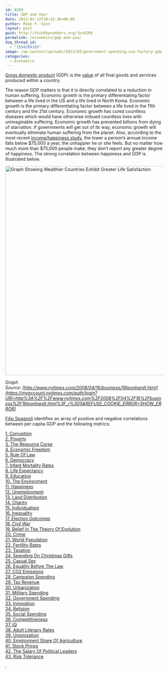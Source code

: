 ```yaml
---
id: 8269
title: GDP and You!
date: 2013-03-12T18:43:36+00:00
author: Mike P. Sinn
layout: post
guid: http://thinkbynumbers.org/?p=8269
permalink: /economics/gdp-and-you/
dsq_thread_id:
  - "1554269193"
image: /wp-content/uploads/2013/03/government-spending-usa-factory-gdp.jpg
categories:
  - Economics
---
```

[Gross domestic product](https://en.wikipedia.org/wiki/Gross_domestic_product) (GDP) is the [value](https://en.wikipedia.org/wiki/Market_value "Market value") of all final goods and services produced within a country.

The reason GDP matters is that it is directly correlated to a reduction in human suffering. Economic growth is the primary differentiating factor between a life lived in the US and a life lived in North Korea. Economic growth is the primary differentiating factor between a life lived in the 11th century and the 21st century. Economic growth has cured countless diseases which would have otherwise imbued countless lives with unimaginable suffering. Economic growth has prevented billions from dying of starvation. If governments will get out of its way, economic growth will eventually eliminate human suffering from the planet. Also, according to the most recent <a href="http://content.time.com/time/business/article/0,8599,2016291,00.html" target="_blank">income/happiness study</a>, the lower a person&#8217;s annual income falls below $75,000 a year, the unhappier he or she feels. But no matter how much more than $75,000 people make, they don&#8217;t report any greater degree of happiness. The strong correlation between happiness and GDP is illustrated below.

<img title="Life Satisfaction vs Per Capita GDP" alt="Graph Showing Wealthier Countries Exhibit Greater Life Satisfaction" src="https://i1.wp.com/thinkbynumbers.org/wp-content/uploads/2010/10/nythappiness.jpg?resize=694%2C670" width="694" height="670" data-recalc-dims="1" /> 

_Graph Source: [http://www.nytimes.com/2008/04/16/business/16leonhardt.html](https://myaccount.nytimes.com/auth/login?URI=http%3A%2F%2Fwww.nytimes.com%2F2008%2F04%2F16%2Fbusiness%2F16leonhardt.html%3F_r%3D5&REFUSE_COOKIE_ERROR=SHOW_ERROR)_

[Filip Spagnoli](http://web.archive.org/web/20140303030542/http://filipspagnoli.tumblr.com/) identifies an array of positive and negative correlations between per capita GDP and the following metrics:

<a href="http://web.archive.org/web/20140724230350/http://filipspagnoli.wordpress.com:80/stats-on-human-rights/statistics-on-gross-domestic-product-correlations/" target="_blank">1. Corruption</a>  
<a href="http://web.archive.org/web/20140724230350/http://filipspagnoli.wordpress.com:80/stats-on-human-rights/statistics-on-gross-domestic-product-correlations/" target="_blank">2. Poverty</a>  
<a href="http://web.archive.org/web/20140724230350/http://filipspagnoli.wordpress.com:80/stats-on-human-rights/statistics-on-gross-domestic-product-correlations/" target="_blank">3. The Resource Curse</a>  
<a href="http://web.archive.org/web/20140724230350/http://filipspagnoli.wordpress.com:80/stats-on-human-rights/statistics-on-gross-domestic-product-correlations/" target="_blank">4. Economic Freedom</a>  
<a href="http://web.archive.org/web/20140724230350/http://filipspagnoli.wordpress.com:80/stats-on-human-rights/statistics-on-gross-domestic-product-correlations/" target="_blank">5. Rule Of Law</a>  
<a href="http://web.archive.org/web/20140724230350/http://filipspagnoli.wordpress.com:80/stats-on-human-rights/statistics-on-gross-domestic-product-correlations/" target="_blank">6. Democracy</a>  
<a href="http://web.archive.org/web/20140724230350/http://filipspagnoli.wordpress.com:80/stats-on-human-rights/statistics-on-gross-domestic-product-correlations/" target="_blank">7. Infant Mortality Rates</a>  
<a href="http://web.archive.org/web/20140724230350/http://filipspagnoli.wordpress.com:80/stats-on-human-rights/statistics-on-gross-domestic-product-correlations/" target="_blank">8. Life Expectancy</a>  
<a href="http://web.archive.org/web/20140724230350/http://filipspagnoli.wordpress.com:80/stats-on-human-rights/statistics-on-gross-domestic-product-correlations/" target="_blank">9. Education</a>  
<a href="http://web.archive.org/web/20140724230350/http://filipspagnoli.wordpress.com:80/stats-on-human-rights/statistics-on-gross-domestic-product-correlations/" target="_blank">10. The Environment</a>  
<a href="http://web.archive.org/web/20140724230350/http://filipspagnoli.wordpress.com:80/stats-on-human-rights/statistics-on-gross-domestic-product-correlations/" target="_blank">11. Happiness</a>  
<a href="http://web.archive.org/web/20140724230350/http://filipspagnoli.wordpress.com:80/stats-on-human-rights/statistics-on-gross-domestic-product-correlations/" target="_blank">12. Unemployment</a>  
<a href="http://web.archive.org/web/20140724230350/http://filipspagnoli.wordpress.com:80/stats-on-human-rights/statistics-on-gross-domestic-product-correlations/" target="_blank">13. Land Distribution</a>  
<a href="http://web.archive.org/web/20140724230350/http://filipspagnoli.wordpress.com:80/stats-on-human-rights/statistics-on-gross-domestic-product-correlations/" target="_blank">14. Charity</a>  
<a href="http://web.archive.org/web/20140724230350/http://filipspagnoli.wordpress.com:80/stats-on-human-rights/statistics-on-gross-domestic-product-correlations/" target="_blank">15. Individualism</a>  
<a href="http://web.archive.org/web/20140724230350/http://filipspagnoli.wordpress.com:80/stats-on-human-rights/statistics-on-gross-domestic-product-correlations/" target="_blank">16. Inequality</a>  
<a href="http://web.archive.org/web/20140724230350/http://filipspagnoli.wordpress.com:80/stats-on-human-rights/statistics-on-gross-domestic-product-correlations/" target="_blank">17. Election Outcomes</a>  
<a href="http://web.archive.org/web/20140724230350/http://filipspagnoli.wordpress.com:80/stats-on-human-rights/statistics-on-gross-domestic-product-correlations/" target="_blank">18. Civil War</a>  
<a href="http://web.archive.org/web/20140724230350/http://filipspagnoli.wordpress.com:80/stats-on-human-rights/statistics-on-gross-domestic-product-correlations/" target="_blank">19. Belief In The Theory Of Evolution</a>  
<a href="http://web.archive.org/web/20140724230350/http://filipspagnoli.wordpress.com:80/stats-on-human-rights/statistics-on-gross-domestic-product-correlations/" target="_blank">20. Crime</a>  
<a href="http://web.archive.org/web/20140724230350/http://filipspagnoli.wordpress.com:80/stats-on-human-rights/statistics-on-gross-domestic-product-correlations/" target="_blank">21. World Population</a>  
<a href="http://web.archive.org/web/20140724230350/http://filipspagnoli.wordpress.com:80/stats-on-human-rights/statistics-on-gross-domestic-product-correlations/" target="_blank">22. Fertility Rates</a>  
<a href="http://web.archive.org/web/20140724230350/http://filipspagnoli.wordpress.com:80/stats-on-human-rights/statistics-on-gross-domestic-product-correlations/" target="_blank">23. Taxation</a>  
<a href="http://web.archive.org/web/20140724230350/http://filipspagnoli.wordpress.com:80/stats-on-human-rights/statistics-on-gross-domestic-product-correlations/" target="_blank">24. Spending On Christmas Gifts</a>  
<a href="http://web.archive.org/web/20140724230350/http://filipspagnoli.wordpress.com:80/stats-on-human-rights/statistics-on-gross-domestic-product-correlations/" target="_blank">25. Casual Sex</a>  
<a href="http://web.archive.org/web/20140724230350/http://filipspagnoli.wordpress.com:80/stats-on-human-rights/statistics-on-gross-domestic-product-correlations/" target="_blank">26. Equality Before The Law</a>  
<a href="http://web.archive.org/web/20140724230350/http://filipspagnoli.wordpress.com:80/stats-on-human-rights/statistics-on-gross-domestic-product-correlations/" target="_blank">27. CO2 Emissions</a>  
<a href="http://web.archive.org/web/20140724230350/http://filipspagnoli.wordpress.com:80/stats-on-human-rights/statistics-on-gross-domestic-product-correlations/" target="_blank">28. Campaign Spending</a>  
<a href="http://web.archive.org/web/20140724230350/http://filipspagnoli.wordpress.com:80/stats-on-human-rights/statistics-on-gross-domestic-product-correlations/" target="_blank">29. Tax Revenue</a>  
<a href="http://web.archive.org/web/20140724230350/http://filipspagnoli.wordpress.com:80/stats-on-human-rights/statistics-on-gross-domestic-product-correlations/" target="_blank">30. Urbanization</a>  
<a href="http://web.archive.org/web/20140724230350/http://filipspagnoli.wordpress.com:80/stats-on-human-rights/statistics-on-gross-domestic-product-correlations/" target="_blank">31. Military Spending</a>  
<a href="http://web.archive.org/web/20140724230350/http://filipspagnoli.wordpress.com:80/stats-on-human-rights/statistics-on-gross-domestic-product-correlations/" target="_blank">32. Government Spending</a>  
<a href="http://web.archive.org/web/20140724230350/http://filipspagnoli.wordpress.com:80/stats-on-human-rights/statistics-on-gross-domestic-product-correlations/" target="_blank">33. Innovation</a>  
<a href="http://web.archive.org/web/20140724230350/http://filipspagnoli.wordpress.com:80/stats-on-human-rights/statistics-on-gross-domestic-product-correlations/" target="_blank">34. Religion</a>  
<a href="http://web.archive.org/web/20140724230350/http://filipspagnoli.wordpress.com:80/stats-on-human-rights/statistics-on-gross-domestic-product-correlations/" target="_blank">35. Social Spending</a>  
<a href="http://web.archive.org/web/20140724230350/http://filipspagnoli.wordpress.com:80/stats-on-human-rights/statistics-on-gross-domestic-product-correlations/" target="_blank">36. Competitiveness</a>  
<a href="http://web.archive.org/web/20140724230350/http://filipspagnoli.wordpress.com:80/stats-on-human-rights/statistics-on-gross-domestic-product-correlations/" target="_blank">37. IQ</a>  
<a href="http://web.archive.org/web/20140724230350/http://filipspagnoli.wordpress.com:80/stats-on-human-rights/statistics-on-gross-domestic-product-correlations/" target="_blank">38. Adult Literacy Rates</a>  
<a href="http://web.archive.org/web/20140724230350/http://filipspagnoli.wordpress.com:80/stats-on-human-rights/statistics-on-gross-domestic-product-correlations/" target="_blank">39. Unionization</a>  
<a href="http://web.archive.org/web/20140724230350/http://filipspagnoli.wordpress.com:80/stats-on-human-rights/statistics-on-gross-domestic-product-correlations/" target="_blank">40. Employment Share Of Agriculture</a>  
<a href="http://web.archive.org/web/20140724230350/http://filipspagnoli.wordpress.com:80/stats-on-human-rights/statistics-on-gross-domestic-product-correlations/" target="_blank">41. Stock Prices</a>  
<a href="http://web.archive.org/web/20140724230350/http://filipspagnoli.wordpress.com:80/stats-on-human-rights/statistics-on-gross-domestic-product-correlations/" target="_blank">42. The Salary Of Political Leaders</a>  
<a href="http://web.archive.org/web/20140724230350/http://filipspagnoli.wordpress.com:80/stats-on-human-rights/statistics-on-gross-domestic-product-correlations/" target="_blank">43. Risk Tolerance</a>

<a style="font-size: 0.8em;" href="http://web.archive.org/web/20140724230350/http://filipspagnoli.wordpress.com:80/stats-on-human-rights/statistics-on-gross-domestic-product-correlations/"> </a>

&nbsp;